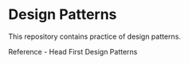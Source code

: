 # Design Patterns

This repository contains practice of design patterns.

Reference - Head First Design Patterns

